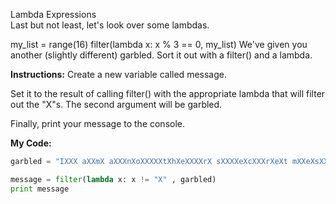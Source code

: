 Lambda Expressions<br>
Last but not least, let's look over some lambdas.

my_list = range(16)
filter(lambda x: x % 3 == 0, my_list)
We've given you another (slightly different) garbled. Sort it out with a filter() and a lambda.

**Instructions:**
Create a new variable called message.

Set it to the result of calling filter() with the appropriate lambda that will filter out the "X"s. The second argument will be garbled.

Finally, print your message to the console.

**My Code:**
```python
garbled = "IXXX aXXmX aXXXnXoXXXXXtXhXeXXXXrX sXXXXeXcXXXrXeXt mXXeXsXXXsXaXXXXXXgXeX!XX"

message = filter(lambda x: x != "X" , garbled)
print message
```
